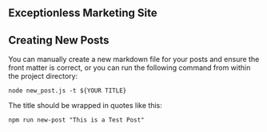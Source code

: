 ## Exceptionless Marketing Site  

## Creating New Posts  

You can manually create a new markdown file for your posts and ensure the front matter is correct, or you can run the following command from within the project directory: 

`node new_post.js -t ${YOUR TITLE}`  

The title should be wrapped in quotes like this: 

`npm run new-post "This is a Test Post"`

